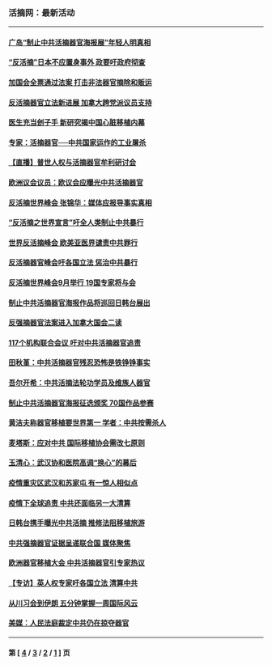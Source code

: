 ### 活摘网：最新活动
---
#### [广岛“制止中共活摘器官海报展”年轻人明真相](../../pages/nf5883/n14053657.md?10110430) 
#### [“反活摘”日本不应置身事外 政要吁政府彻查](../../pages/nf5883/n13971188.md?10110430) 
#### [加国会全票通过法案 打击非法器官摘除和贩运](../../pages/nf5883/n13884924.md?10110430) 
#### [反活摘器官立法新进展 加拿大跨党派议员支持](../../pages/nf5883/n13876061.md?10110430) 
#### [医生充当刽子手 新研究揭中国心脏移植内幕](../../pages/nf5883/n13772291.md?10110430) 
#### [专家：活摘器官──中共国家运作的工业屠杀](../../pages/nf5883/n13761178.md?10110430) 
#### [【直播】普世人权与活摘器官牟利研讨会](../../pages/nf5883/n13425146.md?10110430) 
#### [欧洲议会议员：欧议会应曝光中共活摘器官](../../pages/nf5883/n13336571.md?10110430) 
#### [反活摘世界峰会 张锦华：媒体应报导事实真相](../../pages/nf5883/n13278502.md?10110430) 
#### [“反活摘之世界宣言”吁全人类制止中共暴行](../../pages/nf5883/n13259730.md?10110430) 
#### [世界反活摘峰会 欧美亚医界谴责中共罪行](../../pages/nf5883/n13253550.md?10110430) 
#### [反活摘器官峰会吁各国立法 惩治中共暴行](../../pages/nf5883/n13245052.md?10110430) 
#### [反活摘世界峰会9月举行 19国专家将与会](../../pages/nf5883/n13201492.md?10110430) 
#### [制止中共活摘器官海报作品将巡回日韩台展出](../../pages/nf5883/n13177791.md?10110430) 
#### [反强摘器官法案进入加拿大国会二读](../../pages/nf5883/n13033450.md?10110430) 
#### [117个机构联合会议 吁对中共活摘器官追责](../../pages/nf5883/n12775087.md?10110430) 
#### [田秋堇：中共活摘器官残忍恐怖是铁铮铮事实](../../pages/nf5883/n12702148.md?10110430) 
#### [吾尔开希：中共活摘法轮功学员及维族人器官](../../pages/nf5883/n12693197.md?10110430) 
#### [制止中共活摘器官海报征选颁奖 70国作品参赛](../../pages/nf5883/n12692050.md?10110430) 
#### [黄洁夫称器官移植要世界第一 学者：中共按需杀人](../../pages/nf5883/n12572329.md?10110430) 
#### [麦塔斯：应对中共 国际移植协会需改七原则](../../pages/nf5883/n12514711.md?10110430) 
#### [玉清心：武汉协和医院高调“换心”的幕后](../../pages/nf5883/n12298730.md?10110430) 
#### [疫情重灾区武汉和苏家屯 有一惊人相似点](../../pages/nf5883/n12150824.md?10110430) 
#### [疫情下全球追责 中共还面临另一大清算](../../pages/nf5883/n12070397.md?10110430) 
#### [日韩台携手曝光中共活摘 推修法阻移植旅游](../../pages/nf5883/n11712046.md?10110430) 
#### [中共强摘器官证据呈递联合国 媒体聚焦](../../pages/nf5883/n11546426.md?10110430) 
#### [欧洲器官移植大会 中共活摘器官引专家热议](../../pages/nf5883/n11539095.md?10110430) 
#### [【专访】英人权专家吁各国立法 清算中共](../../pages/nf5883/n11367315.md?10110430) 
#### [从川习会到伊朗 五分钟掌握一周国际风云](../../pages/nf5883/n11338520.md?10110430) 
#### [美媒：人民法庭裁定中共仍在掠夺器官](../../pages/nf5883/n11334897.md?10110430) 

---
#### 第 [ [4](./4.md?10110430) / [3](./3.md?10110430) / [2](./2.md?10110430) / [1](./1.md?10110430) ] 页
